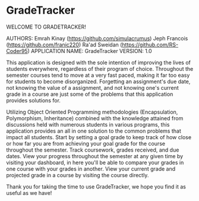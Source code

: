 # GradeTracker

WELCOME TO GRADETRACKER!

AUTHORS:
  Emrah Kinay (https://github.com/simulacrumus)
  Jeph Francois (https://github.com/franic220)
  Ra'ad Sweidan (https://github.com/RS-Coder95)
APPLICATION NAME: GradeTracker
VERSION: 1.0


This application is designed with the sole intention of improving the lives of students everywhere, regardless of their program of choice. 
Throughout the semester courses tend to move at a very fast paced, making it far too easy for students to become disorganized. Forgetting an
assignment's due date, not knowing the value of a assignment, and not knowing one's current grade in a course are just some
of the problems that this application provides solutions for.

Utilizing Object Oriented Programming methodologies (Encapsulation, Polymorphism, Inheritance) combined with the knowledge attained 
from discussions held with numerous students in various programs, this application provides an all in one solution to the common problems 
that impact all students. Start by setting a goal grade to keep track of how close or how far you are from achieving your goal grade for 
the course throughout the semester. Track coursework, grades received, and due dates. View your progress throughout the semester 
at any given time by visiting your dashboard, in here you'll be able to compare your grades in one course with your grades in another. 
View your current grade and projected grade in a course by visiting the course directly.  

Thank you for taking the time to use GradeTracker, we hope you find it as useful as we have!

